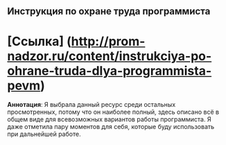 ## Инструкция по охране труда программиста 
# [Ссылка] (http://prom-nadzor.ru/content/instrukciya-po-ohrane-truda-dlya-programmista-pevm)

**Аннотация**: 
Я выбрала данный ресурс среди остальных просмотренных, потому что он наиболее полный, здесь описано всё в общем виде для всевозможных вариантов работы программиста. Я даже отметила пару моментов для себя, которые буду использовать при дальнейшей работе.
